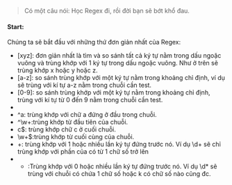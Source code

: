 > Có một câu nói: Học Regex đi, rồi đời bạn sẽ bớt khổ đau.

#### Start:

Chúng ta sẽ bắt đầu với những thứ đơn giản nhất của Regex:

- [xyz]: đơn giản nhất là tìm và so sánh tất cả ký tự nằm trong dấu ngoặc vuông và trùng khớp với 1 ký tự trong dấu ngoặc vuông. Như ở trên sẽ trùng khớp x hoặc y hoặc z.
- [a-z]: so sánh trùng khớp với một ký tự nằm trong khoảng chỉ định, ví dụ sẽ trùng với kí tự a-z nằm trong chuỗi cần test.
- [0-9]: so sánh trùng khớp với một ký tự nằm trong khoảng chỉ định, trùng với kí tự từ 0 đến 9 nằm trong chuỗi cần test.
- [^xyz]: nằm trong ngoặc vuông là phủ định của [xyz]. Tương tự thế [^a-z] là phủ định của [a-z].
- ^a: trùng khớp với chữ a đứng ở đầu trong chuỗi.
- ^\w+:trùng khớp từ đầu tiên của chuỗi.
- c$: trùng khớp chữ c ở cuối chuỗi.
- \w+$:trùng khớp từ cuối cùng của chuỗi.
- +: trùng khớp với 1 hoặc nhiều lần ký tự đứng trước nó. Ví dụ \d+ sẽ chỉ trùng khớp với phần của có từ 1 chữ số trở lên
-  *  :Trùng khớp với 0 hoặc nhiều lần ký tự đứng trước nó. Ví dụ \d* sẽ trùng với chuỗi có chứa 1 chữ số hoặc k có chữ số nào cũng đc.